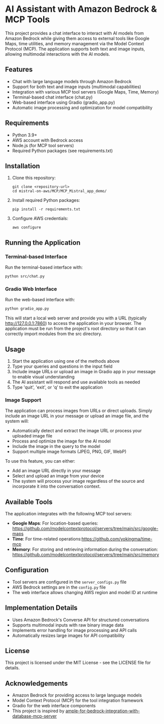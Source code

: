 # AI Assistant with Amazon Bedrock & MCP Tools

This project provides a chat interface to interact with AI models from Amazon Bedrock while giving them access to external tools like Google Maps, time utilities, and memory management via the Model Context Protocol (MCP). The application supports both text and image inputs, allowing multimodal interactions with the AI models.

## Features

- Chat with large language models through Amazon Bedrock
- Support for both text and image inputs (multimodal capabilities)
- Integration with various MCP tool servers (Google Maps, Time, Memory)
- Terminal-based chat interface (chat.py)
- Web-based interface using Gradio (gradio_app.py)
- Automatic image processing and optimization for model compatibility

## Requirements

- Python 3.9+
- AWS account with Bedrock access
- Node.js (for MCP tool servers)
- Required Python packages (see requirements.txt)

## Installation

1. Clone this repository:
   ```
   git clone <repository-url>
   cd mistral-on-aws/MCP/MCP_Mistral_app_demo/
   ```

2. Install required Python packages:
   ```
   pip install -r requirements.txt
   ```

3. Configure AWS credentials:
   ```
   aws configure
   ```

## Running the Application

### Terminal-based Interface

Run the terminal-based interface with:

```bash
python src/chat.py
```

### Gradio Web Interface

Run the web-based interface with:

```bash
python gradio_app.py
```

This will start a local web server and provide you with a URL (typically http://127.0.0.1:7860) to access the application in your browser. The application must be run from the project's root directory so that it can correctly import modules from the src directory.

## Usage

1. Start the application using one of the methods above
2. Type your queries and questions in the input field
3. Include image URLs or upload an image in Gradio app in your message to enable visual understanding
4. The AI assistant will respond and use available tools as needed
5. Type 'quit', 'exit', or 'q' to exit the application

### Image Support

The application can process images from URLs or direct uploads. Simply include an image URL in your message or upload an image file, and the system will:

- Automatically detect and extract the image URL or process your uploaded image file
- Process and optimize the image for the AI model
- Include the image in the query to the model
- Support multiple image formats (JPEG, PNG, GIF, WebP)

To use this feature, you can either:
- Add an image URL directly in your message
- Select and upload an image from your device
- The system will process your image regardless of the source and incorporate it into the conversation context.

## Available Tools

The application integrates with the following MCP tool servers:

- **Google Maps**: For location-based queries: https://github.com/modelcontextprotocol/servers/tree/main/src/google-maps
- **Time**: For time-related operations:https://github.com/yokingma/time-mcp
- **Memory**: For storing and retrieving information during the conversation: https://github.com/modelcontextprotocol/servers/tree/main/src/memory

## Configuration

- Tool servers are configured in the `server_configs.py` file
- AWS Bedrock settings are in the `config.py` file
- The web interface allows changing AWS region and model ID at runtime

## Implementation Details

- Uses Amazon Bedrock's Converse API for structured conversations
- Supports multimodal inputs with raw binary image data
- Implements error handling for image processing and API calls
- Automatically resizes large images for API compatibility

## License

This project is licensed under the MIT License - see the LICENSE file for details.

## Acknowledgements

- Amazon Bedrock for providing access to large language models
- Model Context Protocol (MCP) for the tool integration framework
- Gradio for the web interface components
- This project is inspired by [ample-for-bedrock-integration-with-database-mcp-server](https://github.com/aws-samples/sample-for-bedrock-integration-with-database-mcp-server)